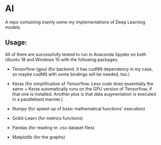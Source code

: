 # AI
A repo containing mainly some my implementations of Deep Learning models.


## Usage:
All of them are successfully tested to run in Anaconda Spyder on both Ubuntu 18 and Windows 10 with the following packages:

* Tensorflow (gpu)          (for backend. It has cudNN dependency in my case, so maybe cudNN with some bindings will be needed, too.)

* Keras                     (for simplification of Tensorflow. Less code does essentially the same 
                             + Keras automatically runs on the GPU version of Tensorflow, if that one is installed.
                             Another plus is that data augmentation is executed in a parallelised manner.) 

* Numpy                     (for speed-up of basic mathematical functions' execution)
* Scikit-Learn              (for metrics functions)
* Pandas                    (for reading-in .csv dataset files)
* Matplotlib                (for the graphs) 
